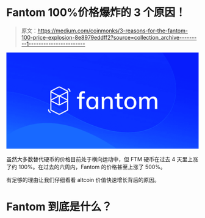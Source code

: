 # Fantom 100%价格爆炸的 3 个原因！

> 原文：<https://medium.com/coinmonks/3-reasons-for-the-fantom-100-price-explosion-8e8979eddff2?source=collection_archive---------1----------------------->

![](img/58cd7d3c1cbc50be019678270082f5b1.png)

虽然大多数替代硬币的价格目前处于横向运动中，但 FTM 硬币在过去 4 天里上涨了约 100%。在过去的六周内，Fantom 的价格甚至上涨了 500%。

有足够的理由让我们仔细看看 altcoin 价值快速增长背后的原因。

# Fantom 到底是什么？